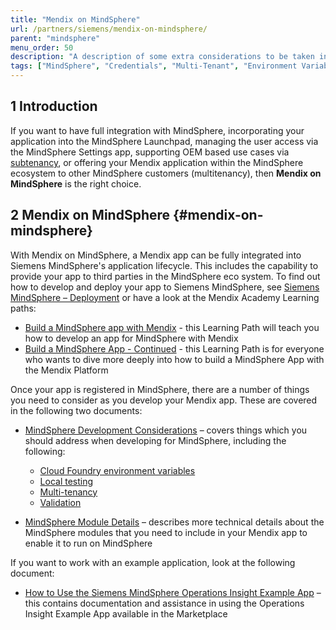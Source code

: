 ```yaml
---
title: "Mendix on MindSphere"
url: /partners/siemens/mendix-on-mindsphere/
parent: "mindsphere"
menu_order: 50
description: "A description of some extra considerations to be taken into account when developing for deployment to MindSphere"
tags: ["MindSphere", "Credentials", "Multi-Tenant", "Environment Variables", "Local", "Styling", "UI", "Icons", "Limitations", "Licensing", "Validation", "App Service"]
---
```


## 1 Introduction

If you want to have full integration with MindSphere, incorporating your application into the MindSphere Launchpad, managing the user access via the MindSphere Settings app, supporting OEM based use cases via [subtenancy](https://developer.mindsphere.io/howto/howto-subtenant-management.html), or offering your Mendix application within the MindSphere ecosystem to other MindSphere customers (multitenancy), then **Mendix on MindSphere** is the right choice.

## 2 Mendix on MindSphere {#mendix-on-mindsphere}

With Mendix on MindSphere, a Mendix app can be fully integrated into Siemens MindSphere's application lifecycle. This includes the capability to provide your app to third parties in the MindSphere eco system. To find out how to develop and deploy your app to Siemens MindSphere, see [Siemens MindSphere – Deployment](/developerportal/deploy/deploying-to-mindsphere/) or have a look at the Mendix Academy Learning paths:

* [Build a MindSphere app with Mendix](https://academy.mendix.com/link/path/80/Build-a-MindSphere-app-with-Mendix) - this Learning Path will teach you how to develop an app for MindSphere with Mendix
* [Build a MindSphere App - Continued](https://academy.mendix.com/link/path/93/Build-a-MindSphere-App---Continued) - this Learning Path is for everyone who wants to dive more deeply into how to build a MindSphere App with the Mendix Platform

Once your app is registered in MindSphere, there are a number of things you need to consider as you develop your Mendix app. These are covered in the following two documents:

* [MindSphere Development Considerations](/partners/siemens/mindsphere-development-considerations/) – covers things which you should address when developing for MindSphere, including the following:

  * [Cloud Foundry environment variables](/partners/siemens/mindsphere-development-considerations/#cfenvvars)
  * [Local testing](/partners/siemens/mindsphere-development-considerations/#localtesting)
  * [Multi-tenancy](/partners/siemens/mindsphere-development-considerations/#multitenancy)
  * [Validation<br style="margin-bottom: 10px;">](/partners/siemens/mindsphere-development-considerations/#validation)

* [MindSphere Module Details](/partners/siemens/mindsphere-module-details/) – describes more technical details about the MindSphere modules that you need to include in your Mendix app to enable it to run on MindSphere

If you want to work with an example application, look at the following document:

* [How to  Use the Siemens MindSphere Operations Insight Example App](/partners/siemens/mindsphere-example-app/) – this contains documentation and assistance in using the Operations Insight Example App available in the Marketplace
